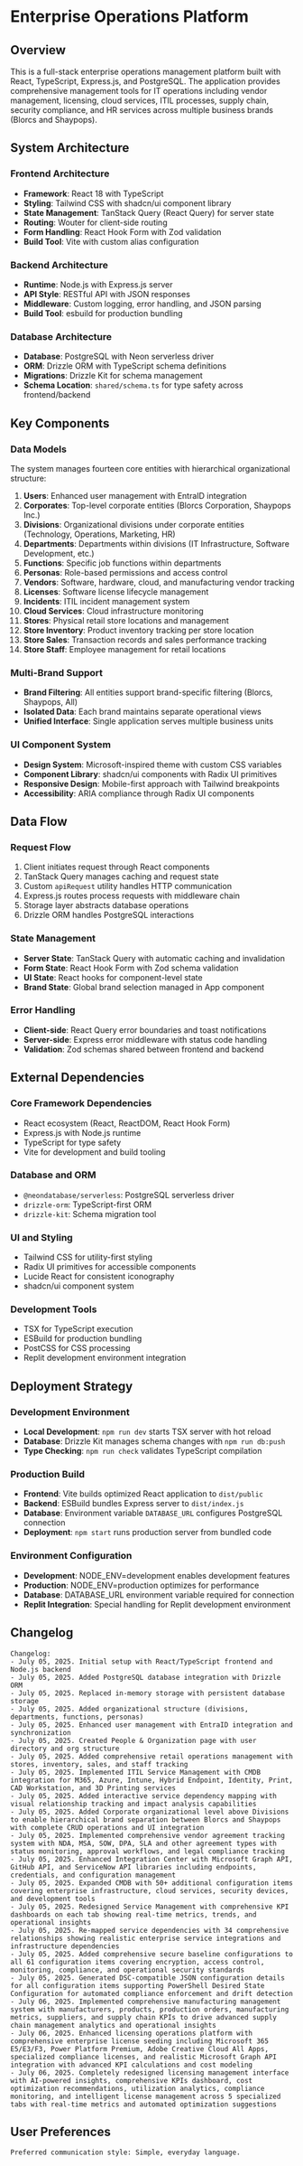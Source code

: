# Enterprise Operations Platform

## Overview

This is a full-stack enterprise operations management platform built with React, TypeScript, Express.js, and PostgreSQL. The application provides comprehensive management tools for IT operations including vendor management, licensing, cloud services, ITIL processes, supply chain, security compliance, and HR services across multiple business brands (Blorcs and Shaypops).

## System Architecture

### Frontend Architecture
- **Framework**: React 18 with TypeScript
- **Styling**: Tailwind CSS with shadcn/ui component library
- **State Management**: TanStack Query (React Query) for server state
- **Routing**: Wouter for client-side routing
- **Form Handling**: React Hook Form with Zod validation
- **Build Tool**: Vite with custom alias configuration

### Backend Architecture
- **Runtime**: Node.js with Express.js server
- **API Style**: RESTful API with JSON responses
- **Middleware**: Custom logging, error handling, and JSON parsing
- **Build Tool**: esbuild for production bundling

### Database Architecture
- **Database**: PostgreSQL with Neon serverless driver
- **ORM**: Drizzle ORM with TypeScript schema definitions
- **Migrations**: Drizzle Kit for schema management
- **Schema Location**: `shared/schema.ts` for type safety across frontend/backend

## Key Components

### Data Models
The system manages fourteen core entities with hierarchical organizational structure:
1. **Users**: Enhanced user management with EntraID integration
2. **Corporates**: Top-level corporate entities (Blorcs Corporation, Shaypops Inc.)
3. **Divisions**: Organizational divisions under corporate entities (Technology, Operations, Marketing, HR)
4. **Departments**: Departments within divisions (IT Infrastructure, Software Development, etc.)
5. **Functions**: Specific job functions within departments
6. **Personas**: Role-based permissions and access control
6. **Vendors**: Software, hardware, cloud, and manufacturing vendor tracking
7. **Licenses**: Software license lifecycle management
8. **Incidents**: ITIL incident management system
9. **Cloud Services**: Cloud infrastructure monitoring
10. **Stores**: Physical retail store locations and management
11. **Store Inventory**: Product inventory tracking per store location
12. **Store Sales**: Transaction records and sales performance tracking
13. **Store Staff**: Employee management for retail locations

### Multi-Brand Support
- **Brand Filtering**: All entities support brand-specific filtering (Blorcs, Shaypops, All)
- **Isolated Data**: Each brand maintains separate operational views
- **Unified Interface**: Single application serves multiple business units

### UI Component System
- **Design System**: Microsoft-inspired theme with custom CSS variables
- **Component Library**: shadcn/ui components with Radix UI primitives
- **Responsive Design**: Mobile-first approach with Tailwind breakpoints
- **Accessibility**: ARIA compliance through Radix UI components

## Data Flow

### Request Flow
1. Client initiates request through React components
2. TanStack Query manages caching and request state
3. Custom `apiRequest` utility handles HTTP communication
4. Express.js routes process requests with middleware chain
5. Storage layer abstracts database operations
6. Drizzle ORM handles PostgreSQL interactions

### State Management
- **Server State**: TanStack Query with automatic caching and invalidation
- **Form State**: React Hook Form with Zod schema validation
- **UI State**: React hooks for component-level state
- **Brand State**: Global brand selection managed in App component

### Error Handling
- **Client-side**: React Query error boundaries and toast notifications
- **Server-side**: Express error middleware with status code handling
- **Validation**: Zod schemas shared between frontend and backend

## External Dependencies

### Core Framework Dependencies
- React ecosystem (React, ReactDOM, React Hook Form)
- Express.js with Node.js runtime
- TypeScript for type safety
- Vite for development and build tooling

### Database and ORM
- `@neondatabase/serverless`: PostgreSQL serverless driver
- `drizzle-orm`: TypeScript-first ORM
- `drizzle-kit`: Schema migration tool

### UI and Styling
- Tailwind CSS for utility-first styling
- Radix UI primitives for accessible components
- Lucide React for consistent iconography
- shadcn/ui component system

### Development Tools
- TSX for TypeScript execution
- ESBuild for production bundling
- PostCSS for CSS processing
- Replit development environment integration

## Deployment Strategy

### Development Environment
- **Local Development**: `npm run dev` starts TSX server with hot reload
- **Database**: Drizzle Kit manages schema changes with `npm run db:push`
- **Type Checking**: `npm run check` validates TypeScript compilation

### Production Build
- **Frontend**: Vite builds optimized React application to `dist/public`
- **Backend**: ESBuild bundles Express server to `dist/index.js`
- **Database**: Environment variable `DATABASE_URL` configures PostgreSQL connection
- **Deployment**: `npm start` runs production server from bundled code

### Environment Configuration
- **Development**: NODE_ENV=development enables development features
- **Production**: NODE_ENV=production optimizes for performance
- **Database**: DATABASE_URL environment variable required for connection
- **Replit Integration**: Special handling for Replit development environment

## Changelog

```
Changelog:
- July 05, 2025. Initial setup with React/TypeScript frontend and Node.js backend
- July 05, 2025. Added PostgreSQL database integration with Drizzle ORM
- July 05, 2025. Replaced in-memory storage with persistent database storage
- July 05, 2025. Added organizational structure (divisions, departments, functions, personas)
- July 05, 2025. Enhanced user management with EntraID integration and synchronization
- July 05, 2025. Created People & Organization page with user directory and org structure
- July 05, 2025. Added comprehensive retail operations management with stores, inventory, sales, and staff tracking
- July 05, 2025. Implemented ITIL Service Management with CMDB integration for M365, Azure, Intune, Hybrid Endpoint, Identity, Print, CAD Workstation, and 3D Printing services
- July 05, 2025. Added interactive service dependency mapping with visual relationship tracking and impact analysis capabilities
- July 05, 2025. Added Corporate organizational level above Divisions to enable hierarchical brand separation between Blorcs and Shaypops with complete CRUD operations and UI integration
- July 05, 2025. Implemented comprehensive vendor agreement tracking system with NDA, MSA, SOW, DPA, SLA and other agreement types with status monitoring, approval workflows, and legal compliance tracking
- July 05, 2025. Enhanced Integration Center with Microsoft Graph API, GitHub API, and ServiceNow API libraries including endpoints, credentials, and configuration management
- July 05, 2025. Expanded CMDB with 50+ additional configuration items covering enterprise infrastructure, cloud services, security devices, and development tools
- July 05, 2025. Redesigned Service Management with comprehensive KPI dashboards on each tab showing real-time metrics, trends, and operational insights
- July 05, 2025. Re-mapped service dependencies with 34 comprehensive relationships showing realistic enterprise service integrations and infrastructure dependencies
- July 05, 2025. Added comprehensive secure baseline configurations to all 61 configuration items covering encryption, access control, monitoring, compliance, and operational security standards
- July 05, 2025. Generated DSC-compatible JSON configuration details for all configuration items supporting PowerShell Desired State Configuration for automated compliance enforcement and drift detection
- July 06, 2025. Implemented comprehensive manufacturing management system with manufacturers, products, production orders, manufacturing metrics, suppliers, and supply chain KPIs to drive advanced supply chain management analytics and operational insights
- July 06, 2025. Enhanced licensing operations platform with comprehensive enterprise license seeding including Microsoft 365 E5/E3/F3, Power Platform Premium, Adobe Creative Cloud All Apps, specialized compliance licenses, and realistic Microsoft Graph API integration with advanced KPI calculations and cost modeling
- July 06, 2025. Completely redesigned licensing management interface with AI-powered insights, comprehensive KPIs dashboard, cost optimization recommendations, utilization analytics, compliance monitoring, and intelligent license management across 5 specialized tabs with real-time metrics and automated optimization suggestions
```

## User Preferences

```
Preferred communication style: Simple, everyday language.
```
